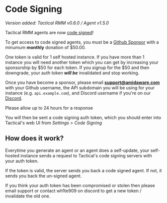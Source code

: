 # Code Signing

*Version added: Tactical RMM v0.6.0 / Agent v1.5.0*

Tactical RMM agents are now [code signed](https://comodosslstore.com/resources/what-is-microsoft-authenticode-code-signing-certificate/)!

To get access to code signed agents, you must be a [Github Sponsor](https://github.com/sponsors/wh1te909) with a minumum **monthly** donation of $50.00. 

One token is valid for 1 self hosted instance. If you have more than 1 instance you will need another token which you can get by increasing your sponsorship by $50 for each token. If you signup for the $50 and then downgrade, your auth token _**will be**_ invalidated and stop working.

Once you have become a sponsor, please email **support@amidaware.com** with your Github username, the API subdomain you will be using for your instance (e.g. `api.example.com`), and Discord username if you're on our [Discord](https://discord.gg/upGTkWp).

Please allow up to 24 hours for a response

You will then be sent a code signing auth token, which you should enter into Tactical's web UI from *Settings > Code Signing*

## How does it work?

Everytime you generate an agent or an agent does a self-update, your self-hosted instance sends a request to Tactical's code signing servers with your auth token.

If the token is valid, the server sends you back a code signed agent. If not, it sends you back the un-signed agent.

If you think your auth token has been compromised or stolen then please email support or contact wh1te909 on discord to get a new token / invalidate the old one.
